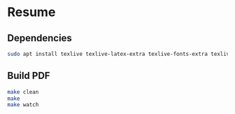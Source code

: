 # Resume

## Dependencies

```sh
sudo apt install texlive texlive-latex-extra texlive-fonts-extra texlive-science latexmk
```

## Build PDF

```sh
make clean
make
make watch
```
